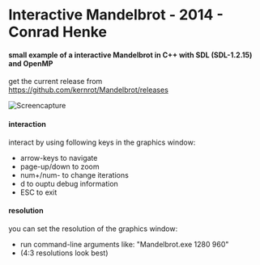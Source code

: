 # Interactive Mandelbrot - 2014 - Conrad Henke
#### small example of a interactive Mandelbrot in C++ with SDL (SDL-1.2.15) and OpenMP

get the current release from https://github.com/kernrot/Mandelbrot/releases

![Screencapture](http://i.imgur.com/yzVQJFw.gif "Screencapture")

#### interaction
interact by using following keys in the graphics window:
 - arrow-keys to navigate
 - page-up/down to zoom
 - num+/num- to change iterations
 - d to ouptu debug information
 - ESC to exit

#### resolution
you can set the resolution of the graphics window:
 - run command-line arguments like: "Mandelbrot.exe 1280 960"
 - (4:3 resolutions look best)
